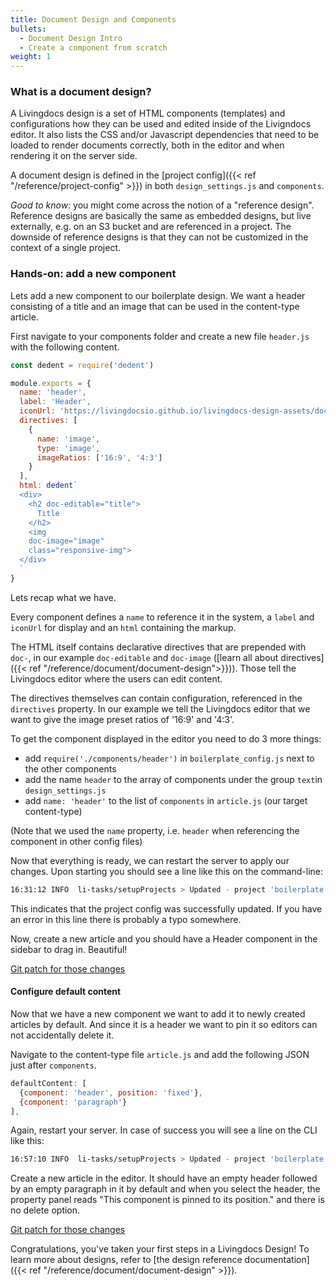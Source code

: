 ```yaml
---
title: Document Design and Components
bullets:
  - Document Design Intro
  - Create a component from scratch
weight: 1
---
```


### What is a document design?

A Livingdocs design is a set of HTML components (templates) and configurations how they can be used and edited inside of the Livigndocs editor.
It also lists the CSS and/or Javascript dependencies that need to be loaded to render documents correctly, both in the editor and when rendering it on the server side.

A document design is defined in the [project config]({{< ref "/reference/project-config" >}}) in both `design_settings.js` and `components`.

_Good to know:_ you might come across the notion of a "reference design". Reference designs are basically the same as embedded designs, but live externally, e.g. on an S3 bucket and are referenced in a project. The downside of reference designs is that they can not be customized in the context of a single project.

### Hands-on: add a new component

Lets add a new component to our boilerplate design. We want a header consisting of a title and an image that can be used in the content-type article.

First navigate to your components folder and create a new file `header.js` with the following content.

```js
const dedent = require('dedent')

module.exports = {
  name: 'header',
  label: 'Header',
  iconUrl: 'https://livingdocsio.github.io/livingdocs-design-assets/docs/icons/component-icons/icon_component_header_and_image.svg',
  directives: [
    {
      name: 'image',
      type: 'image',
      imageRatios: ['16:9', '4:3']
    }
  ],
  html: dedent`
  <div>
    <h2 doc-editable="title">
      Title
    </h2>
    <img
    doc-image="image"
    class="responsive-img">
  </div>
  `
}
```

Lets recap what we have.

Every component defines a `name` to reference it in the system, a `label` and `iconUrl` for display and an `html` containing the markup.

The HTML itself contains declarative directives that are prepended with `doc-`, in our example `doc-editable` and `doc-image` ([learn all about directives]({{< ref "/reference/document/document-design">}})). Those tell the Livingdocs editor where the users can edit content.

The directives themselves can contain configuration, referenced in the `directives` property. In our example we tell the Livingdocs editor that we want to give the image preset ratios of '16:9' and '4:3'.

To get the component displayed in the editor you need to do 3 more things:

- add `require('./components/header')` in `boilerplate_config.js` next to the other components
- add the name `header` to the array of components under the group `text`in `design_settings.js`
- add `name: 'header'` to the list of `components` in `article.js` (our target content-type)

(Note that we used the `name` property, i.e. `header` when referencing the component in other config files)

Now that everything is ready, we can restart the server to apply our changes. Upon starting you should see a line like this on the command-line:

```sh
16:31:12 INFO  li-tasks/setupProjects > Updated - project 'boilerplate': 1 patch applied (revisionNumber: 2)
```

This indicates that the project config was successfully updated. If you have an error in this line there is probably a typo somewhere.

Now, create a new article and you should have a Header component in the sidebar to drag in. Beautiful!

[Git patch for those changes](./add-component-patch.patch)

#### Configure default content

Now that we have a new component we want to add it to newly created articles by default. And since it is a header we want to pin it so editors can not accidentally delete it.

Navigate to the content-type file `article.js` and add the following JSON just after `components`.

```js
defaultContent: [
  {component: 'header', position: 'fixed'},
  {component: 'paragraph'}
],
```

Again, restart your server. In case of success you will see a line on the CLI like this:

```sh
16:57:10 INFO  li-tasks/setupProjects > Updated - project 'boilerplate': 1 patch applied (revisionNumber: 3)
```

Create a new article in the editor. It should have an empty header followed by an empty paragraph in it by default and when you select the header, the property panel reads "This component is pinned to its position." and there is no delete option.

[Git patch for those changes](add-default-content.patch)

Congratulations, you've taken your first steps in a Livingdocs Design! To learn more about designs, refer to [the design reference documentation]({{< ref "/reference/document/document-design" >}}).
